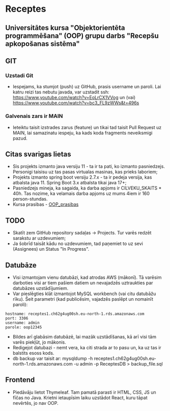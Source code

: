 # Receptes

## Universitātes kursa "Objektorientēta programmēšana" (OOP) grupu darbs "Recepšu apkopošanas sistēma"

## GIT

### Uzstadi Git
- Iespejams, ka stumjot (push) uz GitHub, prasis username un paroli. Lai katru reizi tas nebutu javada, var uzstadit ssh: https://www.youtube.com/watch?v=EoLrCX1VVog un (vai) https://www.youtube.com/watch?v=bc3_FL9zWWs&t=496s

### Galvenais zars ir MAIN
- Ieteiktu taisit izstrades zarus (feature) un tikai tad taisit Pull Request uz MAIN, lai samazinatu iespeju, ka kads koda fragments neveiksmigi pazud.

## Citas svarigas lietas
- Sis projekts izmanto java versiju 11 - ta ir ta pati, ko izmanto pasniedzejs. Personigi taisisu uz tas pasas virtualas masinas, kas prieks laboriem;
- Projekts izmanto spring boot versiju 2.7.x - ta ir pedeja versija, kas atbalsta java 11. Spring Boot 3.x atbalsta tikai java 17+;
- Pasniedzejs mineja, ka sagaida, ka darba apjoms ir CILVEKU_SKAITS * 40h. Tas nozime, ka velamais darba apjoms uz mums 4iem ir 160 person-stundas.
- Kursa prasibas - [OOP_prasibas](https://pad.riseup.net/p/kxIMtcn-TmUrEISZZbC_-keep)

## TODO
- Skatīt zem GitHub repository sadaļas -> Projects. Tur varēs redzēt sarakstu ar uzdevumiem;
- Ja šobrīd taisāt kādu no uzdevumiem, tad paņemiet to uz sevi (Assignees) un Status "In Progress".

## Datubāze
- Visi izmantojam vienu datubāzi, kad atrodas AWS (mākonī). Tā varēsim darboties visi ar tiem pašiem datiem un nevajadzēs uztraukties par datubāzes uzstādījumiem.
- Var pieslēgties klāt izmantojot MySQL workbench (vai citu datubāžu rīku). Šeit parametri (kad publicēsim, vajadzēs paslēpt un nomainīt paroli):
```
hostname: receptes1.ch62g4ug00sh.eu-north-1.rds.amazonaws.com
port: 3306
username: admin
parole: oop12345
```
- Bildes arī glabāsim datubāzē, lai mazāk uzstādīšanas, kā arī visi tām varēs piekļūt, jo mākonis.
- Redigejot datubazi - nemt vera, ka citi strada ar to pasu un, ka uz tas ir balstits esoss kods.
- db backup var taisit ar: mysqldump -h receptes1.ch62g4ug00sh.eu-north-1.rds.amazonaws.com -u admin -p ReceptesDB > backup_file.sql

## Frontend
- Piedāvāju lietot Thymeleaf. Tam pamatā parasti ir HTML, CSS, JS un fīčas no Java. Krietni ietaupīsim laiku uzstādot React, kuru tāpat nevērtēs, jo nav OOP.
